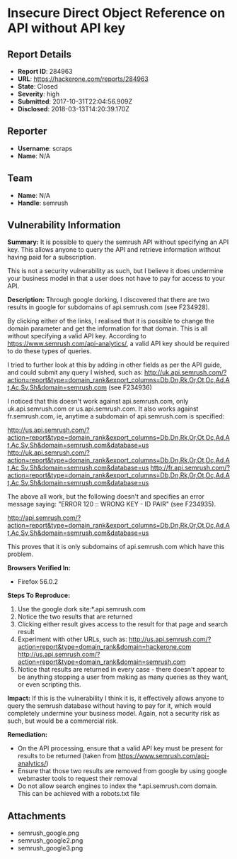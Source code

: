 # Insecure Direct Object Reference on API without API key

## Report Details
- **Report ID**: 284963
- **URL**: https://hackerone.com/reports/284963
- **State**: Closed
- **Severity**: high
- **Submitted**: 2017-10-31T22:04:56.909Z
- **Disclosed**: 2018-03-13T14:20:39.170Z

## Reporter
- **Username**: scraps
- **Name**: N/A

## Team
- **Name**: N/A
- **Handle**: semrush

## Vulnerability Information
**Summary:** 
It is possible to query the semrush API without specifying an API key. This allows anyone to query the API and retrieve information without having paid for a subscription. 

This is not a security vulnerability as such, but I believe it does undermine your business model in that a user does not have to pay for access to your API.

**Description:** 
Through google dorking, I discovered that there are two results in google for  subdomains of api.semrush.com (see F234928). 

By clicking either of the links, I realised that it is possible to change the domain parameter and get the information for that domain. This is all without specifying a valid API key. According to https://www.semrush.com/api-analytics/, a valid API key should be required to do these types of queries. 

I tried to further look at this by adding in other fields as per the API guide, and could submit any query I wished, such as: http://uk.api.semrush.com/?action=report&type=domain_rank&export_columns=Db,Dn,Rk,Or,Ot,Oc,Ad,At,Ac,Sv,Sh&domain=semrush.com (see F234936)

I noticed that this doesn't work against api.semrush.com, only uk.api.semrush.com or us.api.semrush.com. It also works against fr.semrush.com, ie, anytime a subdomain of api.semrush.com is specified:

http://us.api.semrush.com/?action=report&type=domain_rank&export_columns=Db,Dn,Rk,Or,Ot,Oc,Ad,At,Ac,Sv,Sh&domain=semrush.com&database=us
http://uk.api.semrush.com/?action=report&type=domain_rank&export_columns=Db,Dn,Rk,Or,Ot,Oc,Ad,At,Ac,Sv,Sh&domain=semrush.com&database=us
http://fr.api.semrush.com/?action=report&type=domain_rank&export_columns=Db,Dn,Rk,Or,Ot,Oc,Ad,At,Ac,Sv,Sh&domain=semrush.com&database=us

The above all work, but the following doesn't and specifies an error message saying: "ERROR 120 :: WRONG KEY - ID PAIR" (see F234935).

http://api.semrush.com/?action=report&type=domain_rank&export_columns=Db,Dn,Rk,Or,Ot,Oc,Ad,At,Ac,Sv,Sh&domain=semrush.com&database=us

This proves that it is only subdomains of api.semrush.com which have this problem.

**Browsers Verified In:**
  * Firefox 56.0.2

**Steps To Reproduce:** 
  1. Use the google dork site:*.api.semrush.com 
  2. Notice the two results that are returned 
  3. Clicking either result gives access to the result for that page and search result
  4. Experiment with other URLs, such as: 
http://us.api.semrush.com/?action=report&type=domain_rank&domain=hackerone.com
http://us.api.semrush.com/?action=report&type=domain_rank&domain=semrush.com
  5. Notice that results are returned in every case - there doesn't appear to be anything stopping a user from making as many queries as they want, or even scripting this. 

**Impact:**
If this is the vulnerability I think it is, it effectively allows anyone to query the semrush database without having to pay for it, which would completely undermine your business model. Again, not a security risk as such, but would be a commercial risk. 

**Remediation:**
 * On the API processing, ensure that a valid API key must be present for results to be returned (taken from https://www.semrush.com/api-analytics/)
 * Ensure that those two results are removed from google by using google webmaster tools to request their removal
 * Do not allow search engines to index the *.api.semrush.com domain. This can be achieved with a robots.txt file


## Attachments
- semrush_google.png
- semrush_google2.png
- semrush_google3.png
